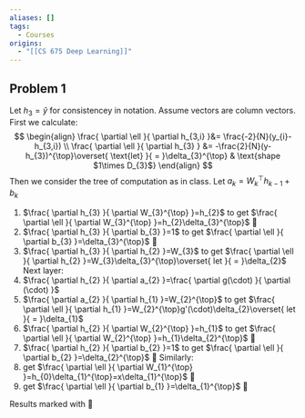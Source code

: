 ```yaml
---
aliases: []
tags:
  - Courses
origins:
  - "[[CS 675 Deep Learning]]"
---
```

## Problem 1

Let $h_{3}=\hat{y}$ for consistencey in notation. Assume vectors are column vectors. First we calculate:
$$
\begin{align}
\frac{ \partial \ell }{ \partial h_{3,i} }&= \frac{-2}{N}(y_{i}-h_{3,i})  \\
\frac{ \partial \ell }{ \partial h_{3} } &= -\frac{2}{N}(y-h_{3})^{\top}\overset{ \text{let} }{ = }\delta_{3}^{\top}  & \text{shape $1\times D_{3}$}
\end{align}
$$
Then we consider the tree of computation as in class. Let $a_{k}=W_{k}^{\top}h_{k-1}+b_{k}$
1. $\frac{ \partial h_{3} }{ \partial W_{3}^{\top} }=h_{2}$ to get $\frac{ \partial \ell }{ \partial W_{3}^{\top} }=h_{2}\delta_{3}^{\top}$ 🔴
2. $\frac{ \partial h_{3} }{ \partial b_{3} }=1$ to get $\frac{ \partial \ell }{ \partial b_{3} }=\delta_{3}^{\top}$ 🔴
3. $\frac{ \partial h_{3} }{ \partial h_{2} }=W_{3}$ to get $\frac{ \partial \ell }{ \partial h_{2} }=W_{3}\delta_{3}^{\top}\overset{ let }{ = }\delta_{2}$
Next layer:
4. $\frac{ \partial h_{2} }{ \partial a_{2} }=\frac{ \partial g(\cdot) }{ \partial (\cdot) }$
5. $\frac{ \partial a_{2} }{ \partial h_{1} }=W_{2}^{\top}$ to get $\frac{ \partial \ell }{ \partial h_{1} }=W_{2}^{\top}g'(\cdot)\delta_{2}\overset{ let }{ = }\delta_{1}$
6. $\frac{ \partial h_{2} }{ \partial W_{2}^{\top} }=h_{1}$ to get $\frac{ \partial \ell }{ \partial W_{2}^{\top} }=h_{1}\delta_{2}^{\top}$ 🔴
7. $\frac{ \partial h_{2} }{ \partial b_{2} }=1$ to get $\frac{ \partial \ell }{ \partial b_{2} }=\delta_{2}^{\top}$ 🔴
Similarly:
8. get $\frac{ \partial \ell }{ \partial W_{1}^{\top} }=h_{0}\delta_{1}^{\top}=x\delta_{1}^{\top}$ 🔴
9. get $\frac{ \partial \ell }{ \partial b_{1} }=\delta_{1}^{\top}$ 🔴

Results marked with 🔴
